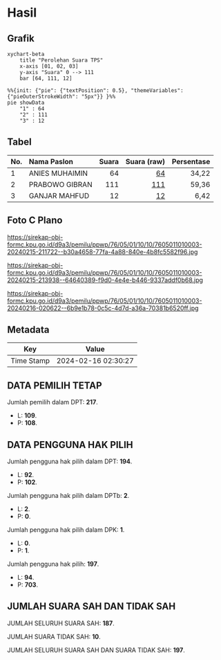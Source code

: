 # Hasil

## Grafik

```mermaid
xychart-beta
    title "Perolehan Suara TPS"
    x-axis [01, 02, 03]
    y-axis "Suara" 0 --> 111
    bar [64, 111, 12]
```

```mermaid
%%{init: {"pie": {"textPosition": 0.5}, "themeVariables": {"pieOuterStrokeWidth": "5px"}} }%%
pie showData
    "1" : 64
    "2" : 111
    "3" : 12
```

## Tabel

| No. | Nama Paslon    | Suara | Suara (raw) | Persentase |
|:--- |:-------------- | -----:| -----------:| ----------:|
| 1   | ANIES MUHAIMIN | 64    | [64][p-1]   | 34,22      |
| 2   | PRABOWO GIBRAN | 111   | [111][p-2]  | 59,36      |
| 3   | GANJAR MAHFUD  | 12    | [12][p-3]   | 6,42       |


[p-1]: https://github.com/gigit-pemilu/pemilu-2024-76-sulawesi-barat/blob/main/pilpres/hitung-suara/sub/76-sulawesi-barat/sub/05-majene/sub/01-banggae/sub/1010-rangas/sub/003-tps/sub/paslon-1.txt
[p-2]: https://github.com/gigit-pemilu/pemilu-2024-76-sulawesi-barat/blob/main/pilpres/hitung-suara/sub/76-sulawesi-barat/sub/05-majene/sub/01-banggae/sub/1010-rangas/sub/003-tps/sub/paslon-2.txt
[p-3]: https://github.com/gigit-pemilu/pemilu-2024-76-sulawesi-barat/blob/main/pilpres/hitung-suara/sub/76-sulawesi-barat/sub/05-majene/sub/01-banggae/sub/1010-rangas/sub/003-tps/sub/paslon-3.txt

## Foto C Plano

https://sirekap-obj-formc.kpu.go.id/d9a3/pemilu/ppwp/76/05/01/10/10/7605011010003-20240215-211722--b30a4658-77fa-4a88-840e-4b8fc5582f96.jpg

https://sirekap-obj-formc.kpu.go.id/d9a3/pemilu/ppwp/76/05/01/10/10/7605011010003-20240215-213938--64640389-f9d0-4e4e-b446-9337addf0b68.jpg

https://sirekap-obj-formc.kpu.go.id/d9a3/pemilu/ppwp/76/05/01/10/10/7605011010003-20240216-020622--6b9e1b78-0c5c-4d7d-a36a-70381b6520ff.jpg


## Metadata

| Key        | Value               |
| ---------- | ------------------- |
| Time Stamp | 2024-02-16 02:30:27 |


## DATA PEMILIH TETAP

Jumlah pemilih dalam DPT: **217**.
 * L: **109**.
 * P: **108**.

## DATA PENGGUNA HAK PILIH

Jumlah pengguna hak pilih dalam DPT: **194**.
 * L: **92**.
 * P: **102**.

Jumlah pengguna hak pilih dalam DPTb: **2**.
 * L: **2**.
 * P: **0**.

Jumlah pengguna hak pilih dalam DPK: **1**.
 * L: **0**.
 * P: **1**.

Jumlah pengguna hak pilih: **197**.
 * L: **94**.
 * P: **703**.

## JUMLAH SUARA SAH DAN TIDAK SAH

JUMLAH SELURUH SUARA SAH: **187**.

JUMLAH SUARA TIDAK SAH: **10**.

JUMLAH SELURUH SUARA SAH DAN SUARA TIDAK SAH: **197**.


